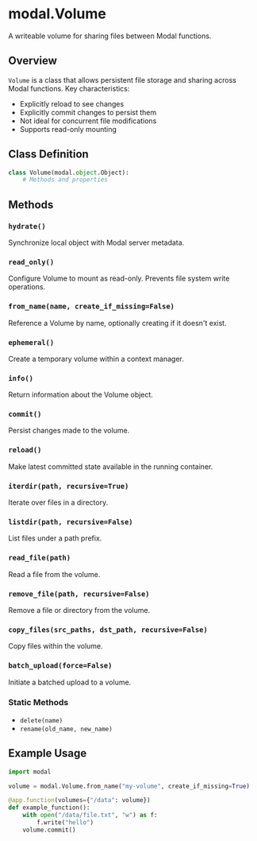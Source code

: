 # modal.Volume

A writeable volume for sharing files between Modal functions.

## Overview

`Volume` is a class that allows persistent file storage and sharing across Modal functions. Key characteristics:
- Explicitly reload to see changes
- Explicitly commit changes to persist them
- Not ideal for concurrent file modifications
- Supports read-only mounting

## Class Definition

```python
class Volume(modal.object.Object):
    # Methods and properties
```

## Methods

### `hydrate()`
Synchronize local object with Modal server metadata.

### `read_only()`
Configure Volume to mount as read-only. Prevents file system write operations.

### `from_name(name, create_if_missing=False)`
Reference a Volume by name, optionally creating if it doesn't exist.

### `ephemeral()`
Create a temporary volume within a context manager.

### `info()`
Return information about the Volume object.

### `commit()`
Persist changes made to the volume.

### `reload()`
Make latest committed state available in the running container.

### `iterdir(path, recursive=True)`
Iterate over files in a directory.

### `listdir(path, recursive=False)`
List files under a path prefix.

### `read_file(path)`
Read a file from the volume.

### `remove_file(path, recursive=False)`
Remove a file or directory from the volume.

### `copy_files(src_paths, dst_path, recursive=False)`
Copy files within the volume.

### `batch_upload(force=False)`
Initiate a batched upload to a volume.

### Static Methods
- `delete(name)`
- `rename(old_name, new_name)`

## Example Usage

```python
import modal

volume = modal.Volume.from_name("my-volume", create_if_missing=True)

@app.function(volumes={"/data": volume})
def example_function():
    with open("/data/file.txt", "w") as f:
        f.write("hello")
    volume.commit()
```
